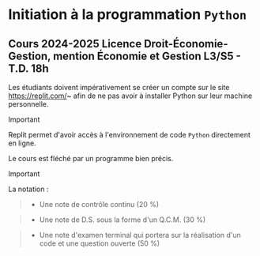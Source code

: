 # Initiation à la programmation `Python`

## Cours 2024-2025 Licence Droit-Économie-Gestion, mention Économie et Gestion L3/S5 - T.D. 18h

Les étudiants doivent impérativement se créer un compte sur le site https://replit.com/~ afin de ne pas avoir à installer Python sur leur machine personnelle.

> [!IMPORTANT]
> Replit permet d'avoir accès à l'environnement de code `Python` directement en ligne.

Le cours est fléché par un programme bien précis.

> [!IMPORTANT]
> La notation : 

>- Une note de contrôle continu (20 %)

>- Une note de D.S. sous la forme d'un Q.C.M. (30 %)

>- Une note d'examen terminal qui portera sur la réalisation d'un code et une question ouverte (50 %)
